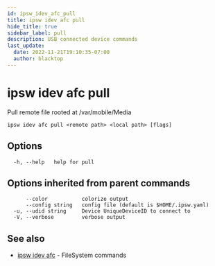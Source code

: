 ```yaml
---
id: ipsw_idev_afc_pull
title: ipsw idev afc pull
hide_title: true
sidebar_label: pull
description: USB connected device commands
last_update:
  date: 2022-11-21T19:10:35-07:00
  author: blacktop
---
```

# ipsw idev afc pull

Pull remote file rooted at /var/mobile/Media

```
ipsw idev afc pull <remote path> <local path> [flags]
```

## Options

```
  -h, --help   help for pull
```

## Options inherited from parent commands

```
      --color           colorize output
      --config string   config file (default is $HOME/.ipsw.yaml)
  -u, --udid string     Device UniqueDeviceID to connect to
  -V, --verbose         verbose output
```

## See also

* [ipsw idev afc](/docs/cli/idev/ipsw_idev_afc)	 - FileSystem commands

